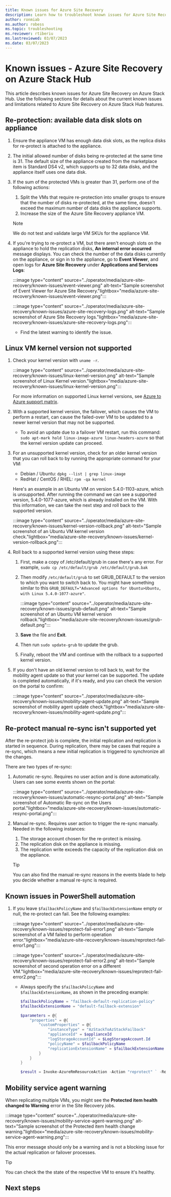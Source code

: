 ```yaml
---
title: Known issues for Azure Site Recovery
description: Learn how to troubleshoot known issues for Azure Site Recovery.
author: ronmiab
ms.author: robess
ms.topic: troubleshooting
ms.reviewer: rtiberiu
ms.lastreviewed: 03/07/2023
ms.date: 03/07/2023
---
```


# Known issues - Azure Site Recovery on Azure Stack Hub

This article describes known issues for Azure Site Recovery on Azure Stack Hub. Use the following sections for details about the current known issues and limitations related to Azure Site Recovery on Azure Stack Hub features.

## Re-protection: available data disk slots on appliance

1. Ensure the appliance VM has enough data disk slots, as the replica disks for re-protect is attached to the appliance.

2. The initial allowed number of disks being re-protected at the same time is 31. The default size of the appliance created from the marketplace item is Standard DS4 v2, which supports up to 32 data disks, and the appliance itself uses one data disk.

3. If the sum of the protected VMs is greater than 31, perform one of the following actions:
    1. Split the VMs that require re-protection into smaller groups to ensure that the number of disks re-protected, at the same time, doesn't exceed the maximum number of data disks the appliance supports.
    2. Increase the size of the Azure Site Recovery appliance VM.

    >[!NOTE]
    > We do not test and validate large VM SKUs for the appliance VM.

4. If you're trying to re-protect a VM, but there aren't enough slots on the appliance to hold the replication disks, **An internal error occurred** message displays. You can check the number of the data disks currently on the appliance, or sign in to the appliance, go to **Event Viewer**, and open logs for **Azure Site Recovery** under **Applications and Services Logs**:

    :::image type="content" source="../operator/media/azure-site-recovery/known-issues/event-viewer.png" alt-text="Sample screenshot of Event Viewer for Azure Site Recovery."lightbox="media/azure-site-recovery/known-issues/event-viewer.png":::

    :::image type="content" source="../operator/media/azure-site-recovery/known-issues/azure-site-recovery-logs.png" alt-text="Sample screenshot of Azure Site Recovery logs."lightbox="media/azure-site-recovery/known-issues/azure-site-recovery-logs.png":::

    - Find the latest warning to identify the issue.

## Linux VM kernel version not supported

1. Check your kernel version with `uname -r`.

    :::image type="content" source="../operator/media/azure-site-recovery/known-issues/linux-kernel-version.png" alt-text="Sample screenshot of Linux Kernel version."lightbox="media/azure-site-recovery/known-issues/linux-kernel-version.png":::

    For more information on supported Linux kernel versions, see [Azure to Azure support matrix](/azure/site-recovery/azure-to-azure-support-matrix#linux).

2. With a supported kernel version, the failover, which causes the VM to perform a restart, can cause the failed-over VM to be updated to a newer kernel version that may not be supported.
    - To avoid an update due to a failover VM restart, run this command: `sudo apt-mark hold linux-image-azure linux-headers-azure` so that the kernel version update can proceed.

3. For an unsupported kernel version, check for an older kernel version that you can roll back to by running the appropriate command for your VM:
    - Debian / Ubuntu: `dpkg --list | grep linux-image`
    - RedHat / CentOS / RHEL: `rpm -qa kernel`

    Here's an example in an Ubuntu VM on version 5.4.0-1103-azure, which is unsupported. After running the command we can see a supported version, 5.4.0-1077-azure, which is already installed on the VM. With this information, we can take the next step and roll back to the supported version.

    :::image type="content" source="../operator/media/azure-site-recovery/known-issues/kernel-version-rollback.png" alt-text="Sample screenshot of an Ubuntu VM kernel version check."lightbox="media/azure-site-recovery/known-issues/kernel-version-rollback.png":::

4. Roll back to a supported kernel version using these steps:
    1. First, make a copy of /etc/default/grub in case there's any error. For example, `sudo cp /etc/default/grub /etc/default/grub.bak`
    1. Then modify `/etc/default/grub` to set GRUB_DEFAULT to the version to which you want to switch back to. You might have something similar to this `GRUB_DEFAULT="Advanced options for Ubuntu>Ubuntu, with Linux 5.4.0-1077-azure"`.

        :::image type="content" source="../operator/media/azure-site-recovery/known-issues/grub-default.png" alt-text="Sample screenshot of an Ubuntu VM kernel version rollback."lightbox="media/azure-site-recovery/known-issues/grub-default.png":::

    1. **Save** the file and **Exit**.
    1. Then run `sudo update-grub` to update the grub.
    1. Finally, reboot the VM and continue with the rollback to a supported kernel version.

5. If you don't have an old kernel version to roll back to, wait for the mobility agent update so that your kernel can be supported. The update is completed automatically, if it's ready, and you can check the version on the portal to confirm:

    :::image type="content" source="../operator/media/azure-site-recovery/known-issues/mobility-agent-update.png" alt-text="Sample screenshot of mobility agent update check."lightbox="media/azure-site-recovery/known-issues/mobility-agent-update.png":::

## Re-protect manual re-sync isn't supported yet

After the re-protect job is complete, the initial replication and replication is started in sequence. During replication, there may be cases that require a re-sync, which means a new initial replication is triggered to synchronize all the changes.

There are two types of re-sync:

1. Automatic re-sync. Requires no user action and is done automatically. Users can see some events shown on the portal:

    :::image type="content" source="../operator/media/azure-site-recovery/known-issues/automatic-resync-portal.png" alt-text="Sample screenshot of Automatic Re-sync on the Users portal."lightbox="media/azure-site-recovery/known-issues/automatic-resync-portal.png":::

2. Manual re-sync. Requires user action to trigger the re-sync manually. Needed in the following instances:
    1. The storage account chosen for the re-protect is missing.
    2. The replication disk on the appliance is missing.
    3. The replication write exceeds the capacity of the replication disk on the appliance.

    >[!TIP]
    > You can also find the manual re-sync reasons in the events blade to help you decide whether a manual re-sync is required.

## Known issues in PowerShell automation

1. If you leave `$failbackPolicyName` and `$failbackExtensionName` empty or null, the re-protect can fail. See the following examples:

    :::image type="content" source="../operator/media/azure-site-recovery/known-issues/reprotect-fail-error1.png" alt-text="Sample screenshot of a VM failed to perform operation error."lightbox="media/azure-site-recovery/known-issues/reprotect-fail-error1.png":::

    :::image type="content" source="../operator/media/azure-site-recovery/known-issues/reprotect-fail-error2.png" alt-text="Sample screenshot of second operation error on a different VM."lightbox="media/azure-site-recovery/known-issues/reprotect-fail-error2.png":::

    - Always specify the `$failbackPolicyName` and `$failbackExtensionName`, as shown in the preceding example:

        ```powershell
        $failbackPolicyName = "failback-default-replication-policy"
        $failbackExtensionName = "default-failback-extension"
        ```

        ```powershell
        $parameters = @{
            "properties" = @{
                "customProperties" = @{
                    "instanceType" = "AzStackToAzStackFailback"
                    "applianceId" = $applianceId
                    "logStorageAccountId" = $LogStorageAccount.Id
                    "policyName" = $failbackPolicyName
                    "replicationExtensionName" = $failbackExtensionName
                }
            }
        }
        ```

        ```powershell
        $result = Invoke-AzureRmResourceAction -Action "reprotect" ` -ResourceId $protectedItemId ` -Force -Parameters $parameters 
        ```

## Mobility service agent warning

When replicating multiple VMs, you might see the **Protected item health changed to Warning** error in the Site Recovery jobs.

:::image type="content" source="../operator/media/azure-site-recovery/known-issues/mobility-service-agent-warning.png" alt-text="Sample screenshot of the Protected item health change warning."lightbox="media/azure-site-recovery/known-issues/mobility-service-agent-warning.png":::

This error message should only be a warning and is not a blocking issue for the actual replication or failover processes.

>[!TIP]
>You can check the the state of the respective VM to ensure it's healthy.

## Next steps
